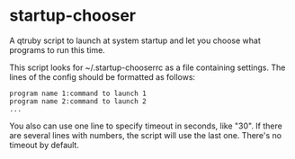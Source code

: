 startup-chooser
=========

A qtruby script to launch at system startup and let you choose what programs to run this time.

This script looks for ~/.startup-chooserrc as a file containing settings.
The lines of the config should be formatted as follows:

    program name 1:command to launch 1
    program name 2:command to launch 2
    ...

You also can use one line to specify timeout in seconds, like "30". If there are several lines with numbers, the script will use the last one. There's no timeout by default.

